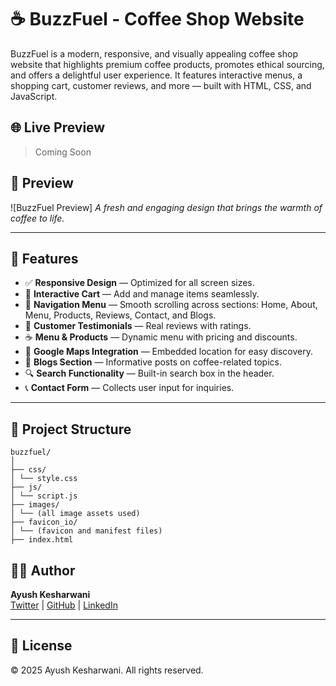 # ☕ BuzzFuel - Coffee Shop Website

BuzzFuel is a modern, responsive, and visually appealing coffee shop website that highlights premium coffee products, promotes ethical sourcing, and offers a delightful user experience. It features interactive menus, a shopping cart, customer reviews, and more — built with HTML, CSS, and JavaScript.

## 🌐 Live Preview

> Coming Soon

## 📸 Preview

![BuzzFuel Preview] 
*A fresh and engaging design that brings the warmth of coffee to life.*

---

## 🚀 Features

- ✅ **Responsive Design** — Optimized for all screen sizes.
- 🛒 **Interactive Cart** — Add and manage items seamlessly.
- 🧾 **Navigation Menu** — Smooth scrolling across sections: Home, About, Menu, Products, Reviews, Contact, and Blogs.
- 💬 **Customer Testimonials** — Real reviews with ratings.
- ☕ **Menu & Products** — Dynamic menu with pricing and discounts.
- 📍 **Google Maps Integration** — Embedded location for easy discovery.
- 📄 **Blogs Section** — Informative posts on coffee-related topics.
- 🔍 **Search Functionality** — Built-in search box in the header.
- 📞 **Contact Form** — Collects user input for inquiries.

---

## 📁 Project Structure

    buzzfuel/
    │
    ├── css/
    │ └── style.css
    ├── js/
    │ └── script.js
    ├── images/
    │ └── (all image assets used)
    ├── favicon_io/
    │ └── (favicon and manifest files)
    ├── index.html

## 🧑‍💻 Author

**Ayush Kesharwani**  
[Twitter](https://x.com/AyushKesha85344) | [GitHub](https://github.com/kesharwaniayush) | [LinkedIn](https://www.linkedin.com/in/ayushkesharwani1207/)

---

## 📜 License

© 2025 Ayush Kesharwani. All rights reserved.
